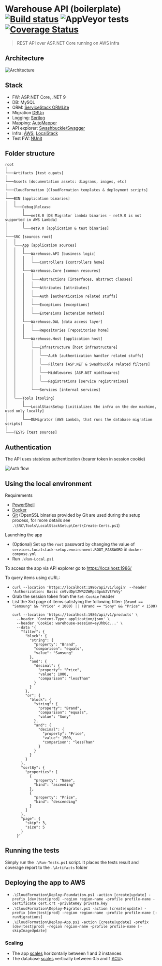 # Warehouse API (boilerplate) [![Build status](https://ci.appveyor.com/api/projects/status/na8ucgrrf5g34202/branch/master?svg=true)](https://ci.appveyor.com/project/Sholtee/warehouse/branch/master) ![AppVeyor tests](https://img.shields.io/appveyor/tests/sholtee/warehouse/master) [![Coverage Status](https://coveralls.io/repos/github/Sholtee/warehouse/badge.svg?branch=master)](https://coveralls.io/github/Sholtee/warehouse?branch=master)

> REST API over ASP.NET Core running on AWS infra 

## Architecture
![Architecture](Assets/Architecture/architecture.png)

## Stack
- FW: ASP.NET Core, .NET 9
- DB: MySQL
- ORM: [ServiceStack ORMLite](https://docs.servicestack.net/ormlite/)
- Migration [DBUp](https://dbup.github.io/)
- Logging: [Serilog](https://serilog.net/)
- Mapping: [AutoMapper](https://automapper.org/)
- API explorer: [Swashbuckle/Swagger](https://github.com/domaindrivendev/Swashbuckle.AspNetCore/)
- Infra: [AWS](https://aws.amazon.com/), [LocalStack](https://www.localstack.cloud/)
- Test FW: [NUnit](https://nunit.org/)

## Folder structure
```
root
│
└───Artifacts [test ouputs]
│
└───Assets [documentation assets: diagrams, images, etc]
│
└───CloudFormation [CloudFormation templates & deployment scripts]
│
└───BIN [application binaries]
│   │
│   └───Debug|Release
│       │
│       └───net8.0 [DB Migrator lambda binaries - net9.0 is not supported in AWS Lambda]
│       │
│       └───net9.0 [application & test binaries]
│
└───SRC [sources root]
│   │
│   └───App [application sources]
│   │   │
│   │   └───Warehouse.API [business logic]
│   │   │   │
│   │   │   └───Controllers [controllers home]
│   │   │
│   │   └───Warehouse.Core [common resoures]
│   │   │   │
│   │   │   └───Abstractions [interfaces, abstract classes]
│   │   │   │
│   │   │   └───Attributes [attributes]
│   │   │   │
│   │   │   └───Auth [authentication related stuffs]
│   │   │   │
│   │   │   └───Exceptions [exceptions]
│   │   │   │
│   │   │   └───Extensions [extension methods]
│   │   │
│   │   └───Warehouse.DAL [data access layer]
│   │   │   │
│   │   │   └───Repositories [repositories home]
│   │   │
│   │   └───Warehouse.Host [application host]
│   │       │
│   │       └───Infrastructure [host infrastructure]
│   │       │   │
│   │       │   └───Auth [authentication handler related stuffs]
│   │       │   │
│   │       │   └───Filters [ASP.NET & Swashbuckle related filters]
│   │       │   │
│   │       │   └───Middlewares [ASP.NET middlewares]
│   │       │   │
│   │       │   └───Registrations [service registrations]
│   │       │
│   │       └───Services [internal services]
│   │
│   └───Tools [tooling]
│       │
│       └───LocalStackSetup [initializes the infra on the dev machine, used only locally]
│       │
│       └───DbMigrator [AWS Lambda, that runs the database migration scripts]
│
└───TESTS [test sources]
```

## Authentication
The API uses stateless authentication (bearer token in session cookie)

![Auth flow](Assets/Auth/auth.png)

## Using the local environment
Requirements
- [PowerShell](https://learn.microsoft.com/en-us/powershell/scripting/install/installing-powershell-on-windows?view=powershell-7.4)
- [Docker](https://docs.docker.com/desktop/setup/install/windows-install/)
- [Git](https://git-scm.com/downloads/win) (OpenSSL binaries provided by Git are used during the setup process, for more details see `.\SRC\Tools\LocalStackSetup\Cert\Create-Certs.ps1`)

Launching the app
- (Optional) Set up the `root` password by changing the value of `services.localstack-setup.environment.ROOT_PASSWORD` in `docker-compose.yml`
- Run `.\Run-Local.ps1`

To access the app via API explorer go to [https://localhost:1986/](https://localhost:1986/)

To query items using cURL:
- `curl --location 'https://localhost:1986/api/v1/login' --header 'Authorization: Basic cm9vdDptZWR2ZWRpc3pub2VtYmVy'`
- Grab the session token from the `Set-Cookie` header 
- List the 3rd page of items satisfying the following filter: `(Brand == "Samsung" && "Price" < 1000) || (Brand == "Sony" && "Price" < 1500)`
  ```
  curl --location 'https://localhost:1986/api/v1/products' \
    --header 'Content-Type: application/json' \
    --header 'Cookie: warehouse-session=eyJhbGc...' \
    --data '{
      "filter": {
	    "block": {
	      "string": {
	  	    "property": "Brand",
		    "comparison": "equals",
		    "value": "Samsung"
	      },
	      "and": {
		    "decimal": {
		      "property": "Price",
		      "value": 1000,
		      "comparison": "lessThan"
		    }
	      }
	    },
	    "or": {
	      "block": {
		    "string": {
		      "property": "Brand",
		      "comparison": "equals",
		      "value": "Sony"
		    },
		    "and": {
		      "decimal": {
			    "property": "Price",
			    "value": 1500,
			    "comparison": "lessThan"
		      }
		    }
	      }
	    }
      },
      "sortBy": {
	    "properties": [
	      {
		    "property": "Name",
		    "kind": "ascending"
	      },
	      {
		    "property": "Price",
		    "kind": "descending"
	      }
	    ]
      },
      "page": {
	    "skip": 3,
	    "size": 5
      }
    }'
  ```
  
## Running the tests
Simply run the `.\Run-Tests.ps1` script. It places the tests result and coverage report to the `.\Artifacts` folder
  
## Deploying the app to AWS
- `.\CloudFormation\Deploy-Foundation.ps1 -action [create|update] -prefix [dev|test|prod] -region region-name -profile profile-name -certificate cert.crt -privateKey private.key`
- `.\CloudFormation\Deploy-Migrator.ps1 -action [create|update] -prefix [dev|test|prod] -region region-name -profile profile-name [-runMigrations]`
- `.\CloudFormation\Deploy-App.ps1 -action [create|update] -prefix [dev|test|prod] -region region-name -profile profile-name [-skipImageUpdate]`

### Scaling
- The app [scales](https://github.com/Sholtee/warehouse/blob/6b05966603814f72b2cd2da055a71de7ddea2be2/CloudFormation/app.yml#L29 ) horizontally between 1 and 2 instances 
- The database [scales](https://github.com/Sholtee/warehouse/blob/6b05966603814f72b2cd2da055a71de7ddea2be2/CloudFormation/foundation.yml#L213 ) vertically between 0.5 and 1 [ACU](https://docs.aws.amazon.com/AmazonRDS/latest/AuroraUserGuide/aurora-serverless-v2.how-it-works.html#aurora-serverless-v2.how-it-works.capacity )s